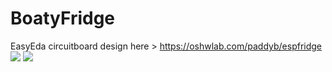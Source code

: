 # BoatyFridge

EasyEda circuitboard design here > https://oshwlab.com/paddyb/espfridge
![](https://github.com/boatybits/boatyFridgePy/blob/master/JLCPCB_files/Schematic_EspFridge_2021-06-19.png)
![](https://github.com/boatybits/boatyFridgePy/blob/master/JLCPCB_files/PCB_FridgePCB_2021-06-19.png)
